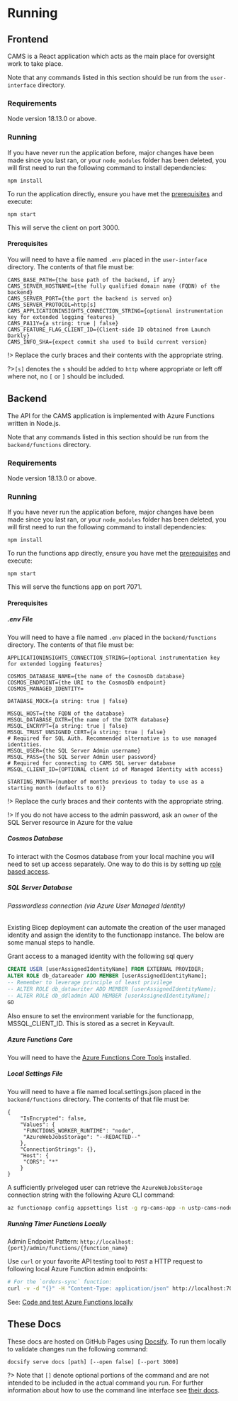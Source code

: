 # Running

## Frontend

CAMS is a React application which acts as the main place for oversight work to take place.

Note that any commands listed in this section should be run from the `user-interface` directory.

### <a id="frontend-requirements"></a>Requirements

Node version 18.13.0 or above.

### <a id="frontend-running"></a>Running

If you have never run the application before, major changes have been made since you last ran, or
your `node_modules` folder has been deleted, you will first need to run the following command to
install dependencies:

```shell
npm install
```

To run the application directly, ensure you have met the [prerequisites](#frontend-prerequisites)
and execute:

```shell
npm start
```

This will serve the client on port 3000.

#### <a id="frontend-prerequisites"></a>Prerequisites

You will need to have a file named `.env` placed in the `user-interface` directory. The contents of
that file must be:

```
CAMS_BASE_PATH={the base path of the backend, if any}
CAMS_SERVER_HOSTNAME={the fully qualified domain name (FQDN) of the backend}
CAMS_SERVER_PORT={the port the backend is served on}
CAMS_SERVER_PROTOCOL=http[s]
CAMS_APPLICATIONINSIGHTS_CONNECTION_STRING={optional instrumentation key for extended logging features}
CAMS_PA11Y={a string: true | false}
CAMS_FEATURE_FLAG_CLIENT_ID={Client-side ID obtained from Launch Darkly}
CAMS_INFO_SHA={expect commit sha used to build current version}
```

!> Replace the curly braces and their contents with the appropriate string.

?>`[s]` denotes the `s` should be added to `http` where appropriate or left off where not, no `[` or
`]` should be included.

## Backend

The API for the CAMS application is implemented with Azure Functions written in Node.js.

Note that any commands listed in this section should be run from the `backend/functions` directory.

### <a id="backend-requirements"></a>Requirements

Node version 18.13.0 or above.

### <a id="backend-running"></a>Running

If you have never run the application before, major changes have been made since you last ran, or
your `node_modules` folder has been deleted, you will first need to run the following command to
install dependencies:

```shell
npm install
```

To run the functions app directly, ensure you have met the [prerequisites](#backend-prerequisites)
and execute:

```shell
npm start
```

This will serve the functions app on port 7071.

#### <a id="backend-prerequisites"></a>Prerequisites

##### .env File

You will need to have a file named `.env` placed in the `backend/functions` directory. The contents
of that file must be:

```
APPLICATIONINSIGHTS_CONNECTION_STRING={optional instrumentation key for extended logging features}

COSMOS_DATABASE_NAME={the name of the CosmosDb database}
COSMOS_ENDPOINT={the URI to the CosmosDb endpoint}
COSMOS_MANAGED_IDENTITY=

DATABASE_MOCK={a string: true | false}

MSSQL_HOST={the FQDN of the database}
MSSQL_DATABASE_DXTR={the name of the DXTR database}
MSSQL_ENCRYPT={a string: true | false}
MSSQL_TRUST_UNSIGNED_CERT={a string: true | false}
# Required for SQL Auth. Recommended alternative is to use managed identities.
MSSQL_USER={the SQL Server Admin username}
MSSQL_PASS={the SQL Server Admin user password}
# Required for connecting to CAMS SQL server database
MSSQL_CLIENT_ID={OPTIONAL client id of Managed Identity with access}

STARTING_MONTH={number of months previous to today to use as a starting month (defaults to 6)}
```

!> Replace the curly braces and their contents with the appropriate string.

!> If you do not have access to the admin password, ask an `owner` of the SQL Server resource in
Azure for the value

##### Cosmos Database

To interact with the Cosmos database from your local machine you will need to set up
access separately. One way to do this is by setting up
[role based access](https://learn.microsoft.com/en-us/azure/cosmos-db/how-to-setup-rbac).

##### SQL Server Database

###### Passwordless connection (via Azure User Managed Identity)

Existing Bicep deployment can automate the creation of the user managed identity and assign the identity to the functionapp instance. The below are some manual steps to handle.

Grant access to a managed identity with the following sql query
```sql
CREATE USER [userAssignedIdentityName] FROM EXTERNAL PROVIDER;
ALTER ROLE db_datareader ADD MEMBER [userAssignedIdentityName];
-- Remember to leverage principle of least privilege
-- ALTER ROLE db_datawriter ADD MEMBER [userAssignedIdentityName];
-- ALTER ROLE db_ddladmin ADD MEMBER [userAssignedIdentityName];
GO
```

Also ensure to set the environment variable for the functionapp, MSSQL_CLIENT_ID. This is stored as a secret in Keyvault.

##### Azure Functions Core

You will need to have the
[Azure Functions Core Tools](https://learn.microsoft.com/en-us/azure/azure-functions/functions-run-local?tabs=v4%2Cmacos%2Ccsharp%2Cportal%2Cbash#install-the-azure-functions-core-tools)
installed.

##### Local Settings File

You will need to have a file named local.settings.json placed in the `backend/functions` directory. The
contents of that file must be:

```
{
    "IsEncrypted": false,
    "Values": {
     "FUNCTIONS_WORKER_RUNTIME": "node",
     "AzureWebJobsStorage": "--REDACTED--"
    },
    "ConnectionStrings": {},
    "Host": {
     "CORS": "*"
    }
}
```

A sufficiently priveleged user can retrieve the `AzureWebJobsStorage` connection string with the following Azure CLI command:
```sh
az functionapp config appsettings list -g rg-cams-app -n ustp-cams-node-api --query "[?name=='AzureWebJobsStorage']"
```

##### Running Timer Functions Locally

Admin Endpoint Pattern: `http://localhost:{port}/admin/functions/{function_name}`

Use `curl` or your favorite API testing tool to `POST` a HTTP request to following local Azure Function admin endpoints:
```sh
# For the `orders-sync` function:
curl -v -d "{}" -H "Content-Type: application/json" http://localhost:7071/admin/functions/orders-sync
```

See: [Code and test Azure Functions locally](https://learn.microsoft.com/en-us/azure/azure-functions/functions-develop-local)

## These Docs

These docs are hosted on GitHub Pages using [Docsify](https://docsify.js.org/). To run them locally to validate changes run the following command:

```shell
docsify serve docs [path] [--open false] [--port 3000]
```

?> Note that `[]` denote optional portions of the command and are not intended to be included in the actual command you run. For further information about how to use the command line interface see [their docs](https://github.com/docsifyjs/docsify-cli).

